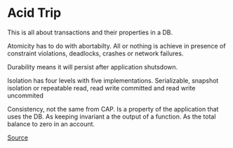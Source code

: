 # Acid Trip

This is all about transactions and their properties in a DB.

Atomicity has to do with abortabilty. All or nothing is achieve in presence of constraint violations, deadlocks, crashes or network failures.

Durability means it will persist after application shutsdown.

Isolation has four levels with five implementations. Serializable, snapshot isolation or repeatable read, read write committed and read write uncommited

Consistency, not the same from CAP. Is a property of the application that uses the DB. As keeping invariant a the output of a function. As the total balance to zero in an account.  

[Source](https://www.youtube.com/watch?v=5ZjhNTM8XU8)

[Author]: martin_kleppman.md

[link]: acid_isolation.md
